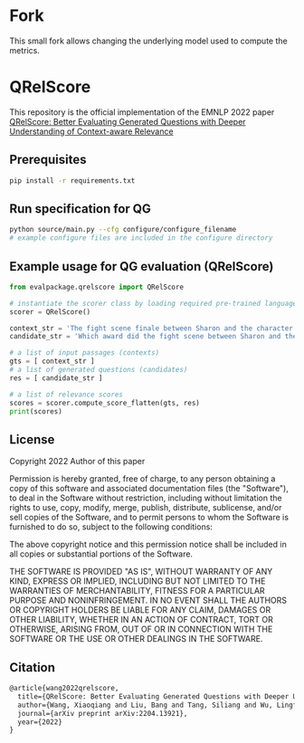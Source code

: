 # Fork
This small fork allows changing the underlying model used to compute the metrics.

# QRelScore
This repository is the official implementation of the EMNLP 2022 paper
[QRelScore: Better Evaluating Generated Questions with Deeper Understanding of Context-aware Relevance](https://arxiv.org/abs/2204.13921)

## Prerequisites
```bash
pip install -r requirements.txt
```

## Run specification for QG
```bash
python source/main.py --cfg configure/configure_filename
# example configure files are included in the configure directory
```

## Example usage for QG evaluation (QRelScore)
```python
from evalpackage.qrelscore import QRelScore

# instantiate the scorer class by loading required pre-trained language models
scorer = QRelScore()

context_str = 'The fight scene finale between Sharon and the character played by Ali Larter, from the movie Obsessed, won the 2010 MTV Movie Award for Best Fight.'
candidate_str = 'Which award did the fight scene between Sharon and the role of Ali Larter win?'

# a list of input passages (contexts)
gts = [ context_str ]
# a list of generated questions (candidates)
res = [ candidate_str ]

# a list of relevance scores
scores = scorer.compute_score_flatten(gts, res)
print(scores)

```

## License
Copyright 2022 Author of this paper

Permission is hereby granted, free of charge, to any person obtaining a copy of this software and associated documentation files (the "Software"), to deal in the Software without restriction, including without limitation the rights to use, copy, modify, merge, publish, distribute, sublicense, and/or sell copies of the Software, and to permit persons to whom the Software is furnished to do so, subject to the following conditions:

The above copyright notice and this permission notice shall be included in all copies or substantial portions of the Software.

THE SOFTWARE IS PROVIDED "AS IS", WITHOUT WARRANTY OF ANY KIND, EXPRESS OR IMPLIED, INCLUDING BUT NOT LIMITED TO THE WARRANTIES OF MERCHANTABILITY, FITNESS FOR A PARTICULAR PURPOSE AND NONINFRINGEMENT. IN NO EVENT SHALL THE AUTHORS OR COPYRIGHT HOLDERS BE LIABLE FOR ANY CLAIM, DAMAGES OR OTHER LIABILITY, WHETHER IN AN ACTION OF CONTRACT, TORT OR OTHERWISE, ARISING FROM, OUT OF OR IN CONNECTION WITH THE SOFTWARE OR THE USE OR OTHER DEALINGS IN THE SOFTWARE.

## Citation
```latex
@article{wang2022qrelscore,
  title={QRelScore: Better Evaluating Generated Questions with Deeper Understanding of Context-aware Relevance},
  author={Wang, Xiaoqiang and Liu, Bang and Tang, Siliang and Wu, Lingfei},
  journal={arXiv preprint arXiv:2204.13921},
  year={2022}
}
```
